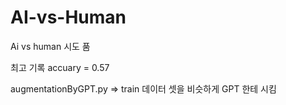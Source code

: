 # AI-vs-Human
Ai vs human 시도 품

최고 기록 accuary = 0.57

augmentationByGPT.py => train 데이터 셋을 비슷하게 GPT 한테 시킴
